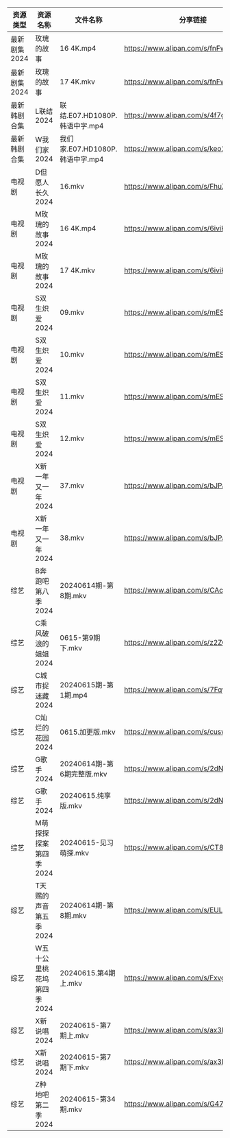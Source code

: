 | 资源类型     | 资源名称            | 文件名称                     | 分享链接                                 | 更新时间                |
| -------- | --------------- | ------------------------ | ------------------------------------ | ------------------- |
| 最新剧集2024 | 玫瑰的故事           | 16 4K.mp4                | https://www.alipan.com/s/fnFwjLQJnWZ | 2024-06-15 00:09:28 |
| 最新剧集2024 | 玫瑰的故事           | 17 4K.mkv                | https://www.alipan.com/s/fnFwjLQJnWZ | 2024-06-15 00:09:28 |
| 最新韩剧合集   | L联结2024         | 联结.E07.HD1080P.韩语中字.mp4  | https://www.alipan.com/s/4f7g9UiAEUn | 2024-06-15 00:08:50 |
| 最新韩剧合集   | W我们家2024        | 我们家.E07.HD1080P.韩语中字.mp4 | https://www.alipan.com/s/keo1YwSJiuD | 2024-06-15 00:09:06 |
| 电视剧      | D但愿人长久2024      | 16.mkv                   | https://www.alipan.com/s/FhuZUhrsRyc | 2024-06-15 00:05:22 |
| 电视剧      | M玫瑰的故事2024      | 16 4K.mp4                | https://www.alipan.com/s/6iviKZ6AX5y | 2024-06-15 00:05:54 |
| 电视剧      | M玫瑰的故事2024      | 17 4K.mkv                | https://www.alipan.com/s/6iviKZ6AX5y | 2024-06-15 00:05:54 |
| 电视剧      | S双生炽爱2024       | 09.mkv                   | https://www.alipan.com/s/mESkNTumXRE | 2024-06-15 10:20:10 |
| 电视剧      | S双生炽爱2024       | 10.mkv                   | https://www.alipan.com/s/mESkNTumXRE | 2024-06-15 10:20:10 |
| 电视剧      | S双生炽爱2024       | 11.mkv                   | https://www.alipan.com/s/mESkNTumXRE | 2024-06-15 19:06:25 |
| 电视剧      | S双生炽爱2024       | 12.mkv                   | https://www.alipan.com/s/mESkNTumXRE | 2024-06-15 19:06:25 |
| 电视剧      | X新一年又一年2024     | 37.mkv                   | https://www.alipan.com/s/bJPaF5dmdbu | 2024-06-15 19:06:41 |
| 电视剧      | X新一年又一年2024     | 38.mkv                   | https://www.alipan.com/s/bJPaF5dmdbu | 2024-06-15 19:06:41 |
| 综艺       | B奔跑吧第八季2024     | 20240614期-第8期.mkv        | https://www.alipan.com/s/CAcGkk8vZXT | 2024-06-15 00:06:45 |
| 综艺       | C乘风破浪的姐姐2024    | 0615-第9期下.mkv            | https://www.alipan.com/s/z2ZQFhKX5nR | 2024-06-15 14:07:09 |
| 综艺       | C城市捉迷藏2024      | 20240615期-第1期.mp4        | https://www.alipan.com/s/7FqyaDLUvoi | 2024-06-15 19:07:02 |
| 综艺       | C灿烂的花园2024      | 0615.加更版.mkv             | https://www.alipan.com/s/cusw5oJaLFV | 2024-06-15 14:07:14 |
| 综艺       | G歌手2024         | 20240614期-第6期完整版.mkv     | https://www.alipan.com/s/2dNKCR1mK3D | 2024-06-15 00:07:02 |
| 综艺       | G歌手2024         | 20240615.纯享版.mkv         | https://www.alipan.com/s/2dNKCR1mK3D | 2024-06-15 14:07:17 |
| 综艺       | M萌探探探案第四季2024   | 20240615-见习萌探.mkv        | https://www.alipan.com/s/CT8S7QehFWz | 2024-06-15 14:07:50 |
| 综艺       | T天赐的声音第五季2024   | 20240614期-第8期.mkv        | https://www.alipan.com/s/EULgZTroyjo | 2024-06-15 12:08:13 |
| 综艺       | W五十公里桃花坞第四季2024 | 20240615.第4期上.mkv        | https://www.alipan.com/s/FxvgZFoirza | 2024-06-15 14:08:20 |
| 综艺       | X新说唱2024        | 20240615-第7期上.mkv        | https://www.alipan.com/s/ax3krBHPWuN | 2024-06-15 19:08:15 |
| 综艺       | X新说唱2024        | 20240615-第7期下.mkv        | https://www.alipan.com/s/ax3krBHPWuN | 2024-06-15 19:08:15 |
| 综艺       | Z种地吧第二季2024     | 20240615-第34期.mkv        | https://www.alipan.com/s/G47r6Pn4GFV | 2024-06-15 14:08:33 |
